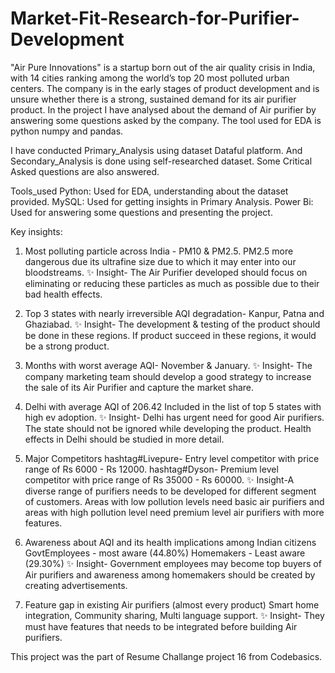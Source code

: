 # Market-Fit-Research-for-Purifier-Development
"Air Pure Innovations" is a startup born out of the air quality crisis in India, with 14 cities  ranking among the world’s top 20 most polluted urban centers. The company is in the early stages of product development and is unsure whether there is a strong, sustained demand for its air purifier product. In the project I have analysed about the demand of Air purifier by answering some questions asked by the company.
The tool used for EDA is python numpy and pandas.

I have conducted Primary_Analysis using dataset Dataful platform.
And Secondary_Analysis is done using self-researched dataset.
Some Critical Asked questions are also answered.


Tools_used
Python: Used for EDA, understanding about the dataset provided.
MySQL: Used for getting insights in Primary Analysis.
Power Bi: Used for answering some questions and presenting the project.

Key insights:
1. Most polluting particle across India - PM10 & PM2.5.
PM2.5 more dangerous due its ultrafine size due to which it may enter into our bloodstreams.
✨ Insight- The Air Purifier developed should focus on eliminating or reducing these particles as much as possible due to their bad health effects.

2. Top 3 states with nearly irreversible AQI degradation- Kanpur, Patna and Ghaziabad.
✨ Insight- The development & testing of the product should be done in these regions. If product succeed in these regions, it would be a strong product. 

3. Months with worst average AQI- November & January.
✨ Insight- The company marketing team should develop a good strategy to increase the sale of its Air Purifier and capture the market share.

4. Delhi with average AQI of 206.42 Included in the list of top 5 states with high ev adoption.
✨ Insight- Delhi has urgent need for good Air purifiers. The state should not be ignored while developing the product. Health effects in Delhi should be studied in more detail.

5. Major Competitors
hashtag#Livepure- Entry level competitor with price range of Rs 6000 - Rs 12000.
hashtag#Dyson- Premium level competitor with price range of Rs 35000 - Rs 60000. 
✨ Insight-A diverse range of purifiers needs to be developed for different segment of customers. 
Areas with low pollution levels need basic air purifiers and areas with high pollution level need premium level air purifiers with more features.

6. Awareness about AQI and its health implications among Indian citizens
GovtEmployees - most aware (44.80%)
Homemakers - Least aware (29.30%)
✨ Insight- Government employees may become top buyers of Air purifiers
and awareness among homemakers should be created by creating advertisements.

7. Feature gap in existing Air purifiers (almost every product)
Smart home integration, Community sharing, Multi language support.
✨ Insight- They must have features that needs to be integrated before building Air purifiers.

This project was the part of Resume Challange project 16 from Codebasics.
